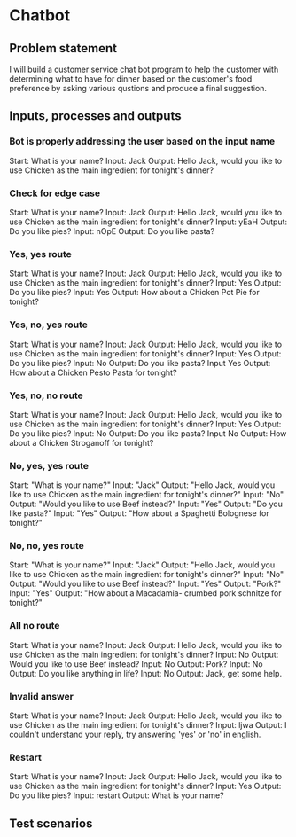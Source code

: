# Chatbot

## Problem statement

I will build a customer service chat bot program to help the customer with determining what to have for dinner based on the customer's food preference by asking various qustions and produce a final suggestion.

## Inputs, processes and outputs

### Bot is properly addressing the user based on the input name

Start: What is your name?
Input: Jack
Output: Hello Jack, would you like to use Chicken as the main ingredient for tonight's dinner?

### Check for edge case

Start: What is your name?
Input: Jack
Output: Hello Jack, would you like to use Chicken as the main ingredient for tonight's dinner?
Input: yEaH
Output: Do you like pies?
Input: nOpE
Output: Do you like pasta?

### Yes, yes route

Start: What is your name?
Input: Jack
Output: Hello Jack, would you like to use Chicken as the main ingredient for tonight's dinner?
Input: Yes
Output: Do you like pies?
Input: Yes
Output: How about a Chicken Pot Pie for tonight?

### Yes, no, yes route

Start: What is your name?
Input: Jack
Output: Hello Jack, would you like to use Chicken as the main ingredient for tonight's dinner?
Input: Yes
Output: Do you like pies?
Input: No
Output: Do you like pasta?
Input Yes
Output: How about a Chicken Pesto Pasta for tonight?

### Yes, no, no route

Start: What is your name?
Input: Jack
Output: Hello Jack, would you like to use Chicken as the main ingredient for tonight's dinner?
Input: Yes
Output: Do you like pies?
Input: No
Output: Do you like pasta?
Input No
Output: How about a Chicken Stroganoff for tonight?

### No, yes, yes route

Start: "What is your name?"
Input: "Jack"
Output: "Hello Jack, would you like to use Chicken as the main ingredient for tonight's dinner?"
Input: "No"
Output: "Would you like to use Beef instead?"
Input: "Yes"
Output: "Do you like pasta?"
Input: "Yes"
Output: "How about a Spaghetti Bolognese for tonight?"

### No, no, yes route

Start: "What is your name?"
Input: "Jack"
Output: "Hello Jack, would you like to use Chicken as the main ingredient for tonight's dinner?"
Input: "No"
Output: "Would you like to use Beef instead?"
Input: "Yes"
Output: "Pork?"
Input: "Yes"
Output: "How about a Macadamia- crumbed pork schnitze for tonight?"

### All no route

Start: What is your name?
Input: Jack
Output: Hello Jack, would you like to use Chicken as the main ingredient for tonight's dinner?
Input: No
Output: Would you like to use Beef instead?
Input: No
Output: Pork?
Input: No
Output: Do you like anything in life?
Input: No
Output: Jack, get some help.

### Invalid answer

Start: What is your name?
Input: Jack
Output: Hello Jack, would you like to use Chicken as the main ingredient for tonight's dinner?
Input: ljwa
Output: I couldn't understand your reply, try answering 'yes' or 'no' in english.

### Restart

Start: What is your name?
Input: Jack
Output: Hello Jack, would you like to use Chicken as the main ingredient for tonight's dinner?
Input: Yes
Output: Do you like pies?
Input: restart
Output: What is your name?

## Test scenarios
